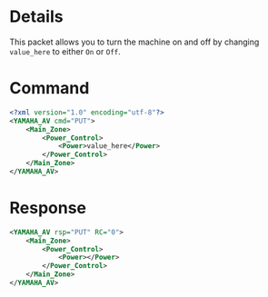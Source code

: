# Details

This packet allows you to turn the machine on and off by changing `value_here` to either `On` or `Off`.

# Command

```xml
<?xml version="1.0" encoding="utf-8"?>
<YAMAHA_AV cmd="PUT">
    <Main_Zone>
        <Power_Control>
            <Power>value_here</Power>
        </Power_Control>
    </Main_Zone>
</YAMAHA_AV>
```

# Response

```xml
<YAMAHA_AV rsp="PUT" RC="0">
    <Main_Zone>
        <Power_Control>
            <Power></Power>
        </Power_Control>
    </Main_Zone>
</YAMAHA_AV>
```
